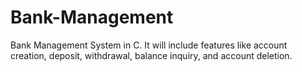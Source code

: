 # Bank-Management
Bank Management System in C. It will include features like account creation, deposit, withdrawal, balance inquiry, and account deletion.
